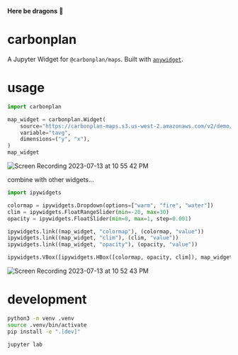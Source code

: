 **Here be dragons** 🐉

# carbonplan

A Jupyter Widget for `@carbonplan/maps`. Built with [`anywidget`](https://github.com/manzt/anywidget).

# usage

```python
import carbonplan

map_widget = carbonplan.Widget(
    source="https://carbonplan-maps.s3.us-west-2.amazonaws.com/v2/demo/2d/tavg",
    variable="tavg",
    dimensions=("y", "x"),
)
map_widget
```

![Screen Recording 2023-07-13 at 10 55 42 PM](https://github.com/manzt/carbonplan/assets/24403730/cee6d5ef-f02c-475d-9ab7-eef745142889)


combine with other widgets...

```python
import ipywidgets

colormap = ipywidgets.Dropdown(options=["warm", "fire", "water"])
clim = ipywidgets.FloatRangeSlider(min=-20, max=30)
opacity = ipywidgets.FloatSlider(min=0, max=1, step=0.001)

ipywidgets.link((map_widget, "colormap"), (colormap, "value"))
ipywidgets.link((map_widget, "clim"), (clim, "value"))
ipywidgets.link((map_widget, "opacity"), (opacity, "value"))

ipywidgets.VBox([ipywidgets.HBox([colormap, opacity, clim]), map_widget])
```

![Screen Recording 2023-07-13 at 10 52 43 PM](https://github.com/manzt/carbonplan/assets/24403730/6037b99f-dc67-4e8e-8d27-acdecbdbfe01)

# development

```sh
python3 -m venv .venv
source .venv/bin/activate
pip install -e ".[dev]"
```

```sh
jupyter lab
```
